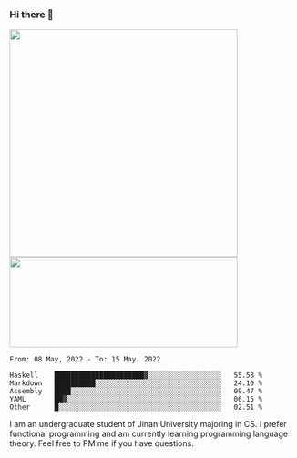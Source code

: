 ### Hi there 👋

<!--
**pe200012/pe200012** is a ✨ _special_ ✨ repository because its `README.md` (this file) appears on your GitHub profile.

Here are some ideas to get you started:

- 🔭 I’m currently working on ...
- 🌱 I’m currently learning ...
- 👯 I’m looking to collaborate on ...
- 🤔 I’m looking for help with ...
- 💬 Ask me about ...
- 📫 How to reach me: ...
- 😄 Pronouns: ...
- ⚡ Fun fact: ...
-->
<p>
    <img width="400em" src="https://github-readme-stats.vercel.app/api?username=pe200012&show_icons=true&icon_color=f44336&title_color=757de8">
    <img width="400em" height="159em" src="https://github-readme-stats.vercel.app/api/top-langs/?username=pe200012&hide=html,cmake,css&title_color=757de8&layout=compact">
</p>

<!--START_SECTION:waka-->
```text
From: 08 May, 2022 - To: 15 May, 2022

Haskell    ██████████████████████▓░░░░░░░░░░░░░░░░░░   55.58 % 
Markdown   ██████████░░░░░░░░░░░░░░░░░░░░░░░░░░░░░░░   24.10 % 
Assembly   ████░░░░░░░░░░░░░░░░░░░░░░░░░░░░░░░░░░░░░   09.47 % 
YAML       ██▓░░░░░░░░░░░░░░░░░░░░░░░░░░░░░░░░░░░░░░   06.15 % 
Other      █░░░░░░░░░░░░░░░░░░░░░░░░░░░░░░░░░░░░░░░░   02.51 % 
```
<!--END_SECTION:waka-->

I am an undergraduate student of Jinan University majoring in CS. I prefer functional programming and am currently learning programming language theory. Feel free to PM me if you have questions.
